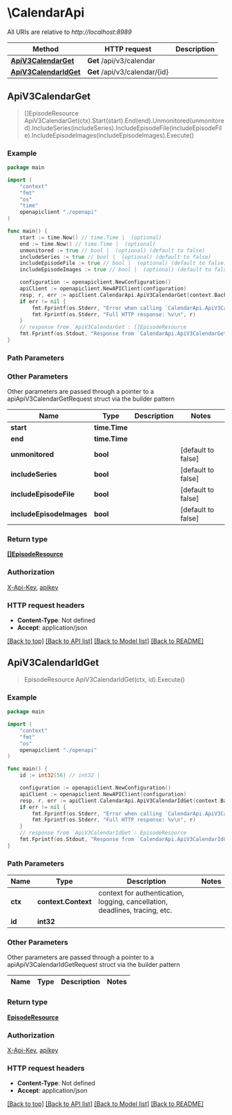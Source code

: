 # \CalendarApi

All URIs are relative to *http://localhost:8989*

Method | HTTP request | Description
------------- | ------------- | -------------
[**ApiV3CalendarGet**](CalendarApi.md#ApiV3CalendarGet) | **Get** /api/v3/calendar | 
[**ApiV3CalendarIdGet**](CalendarApi.md#ApiV3CalendarIdGet) | **Get** /api/v3/calendar/{id} | 



## ApiV3CalendarGet

> []EpisodeResource ApiV3CalendarGet(ctx).Start(start).End(end).Unmonitored(unmonitored).IncludeSeries(includeSeries).IncludeEpisodeFile(includeEpisodeFile).IncludeEpisodeImages(includeEpisodeImages).Execute()



### Example

```go
package main

import (
    "context"
    "fmt"
    "os"
    "time"
    openapiclient "./openapi"
)

func main() {
    start := time.Now() // time.Time |  (optional)
    end := time.Now() // time.Time |  (optional)
    unmonitored := true // bool |  (optional) (default to false)
    includeSeries := true // bool |  (optional) (default to false)
    includeEpisodeFile := true // bool |  (optional) (default to false)
    includeEpisodeImages := true // bool |  (optional) (default to false)

    configuration := openapiclient.NewConfiguration()
    apiClient := openapiclient.NewAPIClient(configuration)
    resp, r, err := apiClient.CalendarApi.ApiV3CalendarGet(context.Background()).Start(start).End(end).Unmonitored(unmonitored).IncludeSeries(includeSeries).IncludeEpisodeFile(includeEpisodeFile).IncludeEpisodeImages(includeEpisodeImages).Execute()
    if err != nil {
        fmt.Fprintf(os.Stderr, "Error when calling `CalendarApi.ApiV3CalendarGet``: %v\n", err)
        fmt.Fprintf(os.Stderr, "Full HTTP response: %v\n", r)
    }
    // response from `ApiV3CalendarGet`: []EpisodeResource
    fmt.Fprintf(os.Stdout, "Response from `CalendarApi.ApiV3CalendarGet`: %v\n", resp)
}
```

### Path Parameters



### Other Parameters

Other parameters are passed through a pointer to a apiApiV3CalendarGetRequest struct via the builder pattern


Name | Type | Description  | Notes
------------- | ------------- | ------------- | -------------
 **start** | **time.Time** |  | 
 **end** | **time.Time** |  | 
 **unmonitored** | **bool** |  | [default to false]
 **includeSeries** | **bool** |  | [default to false]
 **includeEpisodeFile** | **bool** |  | [default to false]
 **includeEpisodeImages** | **bool** |  | [default to false]

### Return type

[**[]EpisodeResource**](EpisodeResource.md)

### Authorization

[X-Api-Key](../README.md#X-Api-Key), [apikey](../README.md#apikey)

### HTTP request headers

- **Content-Type**: Not defined
- **Accept**: application/json

[[Back to top]](#) [[Back to API list]](../README.md#documentation-for-api-endpoints)
[[Back to Model list]](../README.md#documentation-for-models)
[[Back to README]](../README.md)


## ApiV3CalendarIdGet

> EpisodeResource ApiV3CalendarIdGet(ctx, id).Execute()



### Example

```go
package main

import (
    "context"
    "fmt"
    "os"
    openapiclient "./openapi"
)

func main() {
    id := int32(56) // int32 | 

    configuration := openapiclient.NewConfiguration()
    apiClient := openapiclient.NewAPIClient(configuration)
    resp, r, err := apiClient.CalendarApi.ApiV3CalendarIdGet(context.Background(), id).Execute()
    if err != nil {
        fmt.Fprintf(os.Stderr, "Error when calling `CalendarApi.ApiV3CalendarIdGet``: %v\n", err)
        fmt.Fprintf(os.Stderr, "Full HTTP response: %v\n", r)
    }
    // response from `ApiV3CalendarIdGet`: EpisodeResource
    fmt.Fprintf(os.Stdout, "Response from `CalendarApi.ApiV3CalendarIdGet`: %v\n", resp)
}
```

### Path Parameters


Name | Type | Description  | Notes
------------- | ------------- | ------------- | -------------
**ctx** | **context.Context** | context for authentication, logging, cancellation, deadlines, tracing, etc.
**id** | **int32** |  | 

### Other Parameters

Other parameters are passed through a pointer to a apiApiV3CalendarIdGetRequest struct via the builder pattern


Name | Type | Description  | Notes
------------- | ------------- | ------------- | -------------


### Return type

[**EpisodeResource**](EpisodeResource.md)

### Authorization

[X-Api-Key](../README.md#X-Api-Key), [apikey](../README.md#apikey)

### HTTP request headers

- **Content-Type**: Not defined
- **Accept**: application/json

[[Back to top]](#) [[Back to API list]](../README.md#documentation-for-api-endpoints)
[[Back to Model list]](../README.md#documentation-for-models)
[[Back to README]](../README.md)

